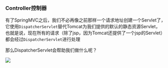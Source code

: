 ### Controller控制器
有了SpringMVC之后，我们不必再像之前那样一个请求地址创建一个Servlet了，  
它使用`DispatcherServlet`替代Tomcat为我们提供的默认的静态资源Servlet，  
也就是说，现在所有的请求（除了jsp，因为Tomcat还提供了一个jsp的Servlet）都会经过`DispatcherServlet`进行处理

那么DispatcherServlet会帮助我们做什么呢？

![](/Users/wangzehui/IdeaProjects/nova/nova-spring-mvc/src/main/picture/DispatcherServlet流程.jpeg)